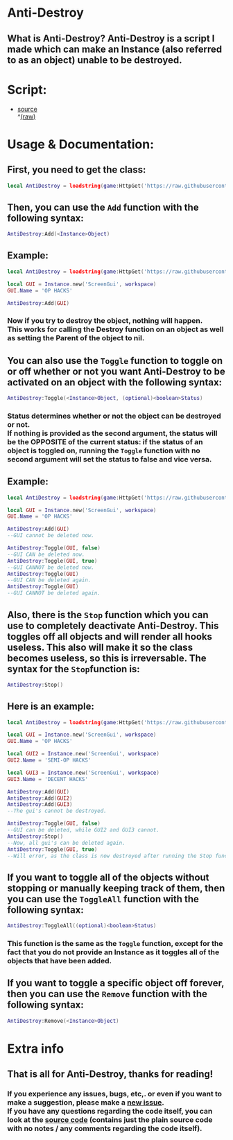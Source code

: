 # Anti-Destroy
## What is Anti-Destroy? Anti-Destroy is a script I made which can make an Instance (also referred to as an object) unable to be destroyed.

# Script:
- [source](/script/AntiDestroy.lua)<br>^[\(raw\)](https://raw.githubusercontent.com/TechHog8984/Anti-Destroy/main/script/AntiDestroy.lua)

# Usage & Documentation:

## First, you need to get the class:
```lua
local AntiDestroy = loadstring(game:HttpGet('https://raw.githubusercontent.com/TechHog8984/Anti-Destroy/main/script/AntiDestroy.lua'))()
```
## Then, you can use the `Add` function with the following syntax:
```lua
AntiDestroy:Add(<Instance>Object)
```
## Example:
```lua
local AntiDestroy = loadstring(game:HttpGet('https://raw.githubusercontent.com/TechHog8984/Anti-Destroy/main/script/AntiDestroy.lua'))()

local GUI = Instance.new('ScreenGui', workspace)
GUI.Name = 'OP HACKS'

AntiDestroy:Add(GUI)
```
### Now if you try to destroy the object, nothing will happen.<br>This works for calling the Destroy function on an object as well as setting the Parent of the object to nil.

## You can also use the `Toggle` function to toggle on or off whether or not you want Anti-Destroy to be activated on an object with the following syntax:
```lua
AntiDestroy:Toggle(<Instance>Object, (optional)<boolean>Status)
```
### Status determines whether or not the object can be destroyed or not.<br>If nothing is provided as the second argument, the status will be the OPPOSITE of the current status: if the status of an object is toggled on, running the `Toggle` function with no second argument will set the status to false and vice versa.
## Example:
```lua
local AntiDestroy = loadstring(game:HttpGet('https://raw.githubusercontent.com/TechHog8984/Anti-Destroy/main/script/AntiDestroy.lua'))()

local GUI = Instance.new('ScreenGui', workspace)
GUI.Name = 'OP HACKS'

AntiDestroy:Add(GUI)
--GUI cannot be deleted now.

AntiDestroy:Toggle(GUI, false)
--GUI CAN be deleted now.
AntiDestroy:Toggle(GUI, true)
--GUI CANNOT be deleted now.
AntiDestroy:Toggle(GUI)
--GUI CAN be deleted again.
AntiDestroy:Toggle(GUI)
--GUI CANNOT be deleted again.
```

## Also, there is the `Stop` function which you can use to completely deactivate Anti-Destroy. This toggles off all objects and will render all hooks useless. This also will make it so the class becomes useless, so this is irreversable. The syntax for the `Stop`function is:
```lua
AntiDestroy:Stop()
```
## Here is an example:
```lua
local AntiDestroy = loadstring(game:HttpGet('https://raw.githubusercontent.com/TechHog8984/Anti-Destroy/main/script/AntiDestroy.lua'))()

local GUI = Instance.new('ScreenGui', workspace)
GUI.Name = 'OP HACKS'

local GUI2 = Instance.new('ScreenGui', workspace)
GUI2.Name = 'SEMI-OP HACKS'

local GUI3 = Instance.new('ScreenGui', workspace)
GUI3.Name = 'DECENT HACKS'

AntiDestroy:Add(GUI)
AntiDestroy:Add(GUI2)
AntiDestroy:Add(GUI3)
--The gui's cannot be destroyed.

AntiDestroy:Toggle(GUI, false)
--GUI can be deleted, while GUI2 and GUI3 cannot.
AntiDestroy:Stop()
--Now, all gui's can be deleted again.
AntiDestroy:Toggle(GUI, true)
--Will error, as the class is now destroyed after running the Stop function.
```

## If you want to toggle all of the objects without stopping or manually keeping track of them, then you can use the `ToggleAll` function with the following syntax:
```lua
AntiDestroy:ToggleAll((optional)<boolean>Status)
```
### This function is the same as the `Toggle` function, except for the fact that you do not provide an Instance as it toggles all of the objects that have been added.

## If you want to toggle a specific object off forever, then you can use the `Remove` function with the following syntax:
```lua
AntiDestroy:Remove(<Instance>Object)
```

# Extra info

## That is all for Anti-Destroy, thanks for reading!
### If you experience any issues, bugs, etc,. or even if you want to make a suggestion, please make a [new issue](https://github.com/TechHog8984/Anti-Destroy/issues/new).<br>If you have any questions regarding the code itself, you can look at the [source code](/script/AntiDestroy.lua) (contains just the plain source code with no notes / any comments regarding the code itself).
